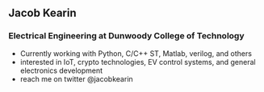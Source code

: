## Jacob Kearin
### Electrical Engineering at Dunwoody College of Technology
- Currently working with Python, C/C++ ST, Matlab, verilog, and others
- interested in IoT, crypto technologies, EV control systems, and general electronics development
- reach me on twitter @jacobkearin

<!---
jacobkearin/jacobkearin is a ✨ special ✨ repository because its `README.md` (this file) appears on your GitHub profile.
You can click the Preview link to take a look at your changes.
--->
